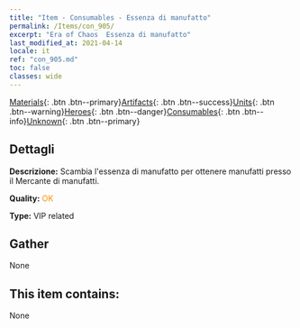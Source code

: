 ```yaml
---
title: "Item - Consumables - Essenza di manufatto"
permalink: /Items/con_905/
excerpt: "Era of Chaos  Essenza di manufatto"
last_modified_at: 2021-04-14
locale: it
ref: "con_905.md"
toc: false
classes: wide
---
```

 [Materials](/it/Items/){: .btn .btn--primary}[Artifacts](/it/Items/Artifacts/){: .btn .btn--success}[Units](/it/Items/Units/){: .btn .btn--warning}[Heroes](/it/Items/Heroes/){: .btn .btn--danger}[Consumables](/it/Items/Consumables/){: .btn .btn--info}[Unknown](/it/Items/Unknown/){: .btn .btn--primary}

## Dettagli
 **Descrizione:** Scambia l'essenza di manufatto per ottenere manufatti presso il Mercante di manufatti.

 **Quality:** <span style="color: #FF8C00">OK</span>

 **Type:** VIP related

## Gather

  None

## This item contains:

  None

